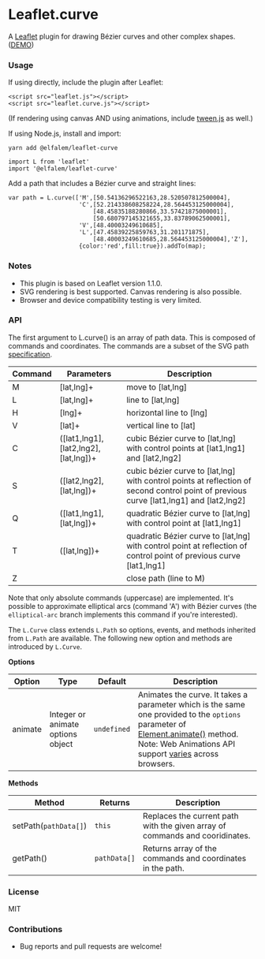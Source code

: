 # Leaflet.curve
A [Leaflet](http://leafletjs.com) plugin for drawing Bézier curves and other complex shapes. ([DEMO](http://elfalem.github.io/Leaflet.curve/))

### Usage
If using directly, include the plugin after Leaflet:
```
<script src="leaflet.js"></script>
<script src="leaflet.curve.js"></script>
```

(If rendering using canvas AND using animations, include [tween.js](https://github.com/tweenjs/tween.js) as well.)

If using Node.js, install and import:

```
yarn add @elfalem/leaflet-curve
```

```
import L from 'leaflet'
import '@elfalem/leaflet-curve'
```

Add a path that includes a Bézier curve and straight lines:
```
var path = L.curve(['M',[50.54136296522163,28.520507812500004],
					'C',[52.214338608258224,28.564453125000004],
						[48.45835188280866,33.57421875000001],
						[50.680797145321655,33.83789062500001],
					'V',[48.40003249610685],
					'L',[47.45839225859763,31.201171875],
						[48.40003249610685,28.564453125000004],'Z'],
					{color:'red',fill:true}).addTo(map);
```
### Notes
* This plugin is based on Leaflet version 1.1.0.
* SVG rendering is best supported. Canvas rendering is also possible.
* Browser and device compatibility testing is very limited.

### API
The first argument to L.curve() is an array of path data. This is composed of commands and coordinates. The commands are a subset of the SVG path [specification](http://www.w3.org/TR/SVG/paths.html).

|Command|Parameters|Description|
|-------|----------|-----------|
|M|[lat,lng]+|move to [lat,lng]|
|L|[lat,lng]+|line to [lat,lng]|
|H|[lng]+|horizontal line to [lng]|
|V|[lat]+|vertical line to [lat]|
|C|([lat1,lng1],[lat2,lng2],[lat,lng])+|cubic Bézier curve to [lat,lng] with control points at [lat1,lng1] and [lat2,lng2]|
|S|([lat2,lng2],[lat,lng])+|cubic bézier curve to [lat,lng] with control points at reflection of second control point of previous curve [lat1,lng1] and [lat2,lng2]|
|Q|([lat1,lng1],[lat,lng])+|quadratic Bézier curve to [lat,lng] with control point at [lat1,lng1]|
|T|([lat,lng])+|quadratic Bézier curve to [lat,lng] with control point at reflection of control point of previous curve [lat1,lng1]|
|Z||close path (line to M)|

Note that only absolute commands (uppercase) are implemented. It's possible to approximate elliptical arcs (command 'A') with Bézier curves (the `elliptical-arc` branch implements this command if you're interested).

The `L.Curve` class extends `L.Path` so options, events, and methods inherited from `L.Path` are available. The following new option and methods are introduced by `L.Curve`.

**Options**

|Option|Type|Default|Description|
|------|----|-------|-----------|
|animate|Integer or animate options object|`undefined`|Animates the curve. It takes a parameter which is the same one provided to the `options` parameter of [Element.animate()](https://developer.mozilla.org/en-US/docs/Web/API/Element/animate) method. Note: Web Animations API support [varies](http://caniuse.com/#feat=web-animation) across browsers.|


**Methods**

|Method|Returns|Description|
|------|-------|-----------|
|setPath(`pathData[]`)|`this`|Replaces the current path with the given array of commands and cooridinates.|
|getPath()|`pathData[]`|Returns array of the commands and coordinates in the path.|

### License
MIT

### Contributions
* Bug reports and pull requests are welcome!
